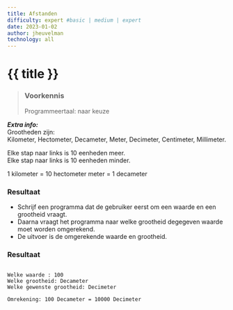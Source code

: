 ```yaml
---
title: Afstanden
difficulty: expert #basic | medium | expert
date: 2023-01-02
author: jheuvelman
technology: all
---
```




# {{ title }}

> ### Voorkennis
> Programmeertaal: naar keuze

***Extra info:***  
Grootheden zijn:  
Kilometer, Hectometer, Decameter, Meter, Decimeter, Centimeter, Millimeter.

Elke stap naar links is 10 eenheden meer.  
Elke stap naar links is 10 eenheden minder.
  
1 kilometer = 10 hectometer meter = 1 decameter

### Resultaat
* Schrijf een programma dat de gebruiker eerst om een waarde en een
grootheid vraagt.  
* Daarna vraagt het programma naar welke grootheid degegeven waarde moet worden omgerekend.
* De uitvoer is de omgerekende waarde en grootheid.

### Resultaat
```shell

Welke waarde : 100   
Welke grootheid: Decameter  
Welke gewenste grootheid: Decimeter  

Omrekening: 100 Decameter = 10000 Decimeter

```